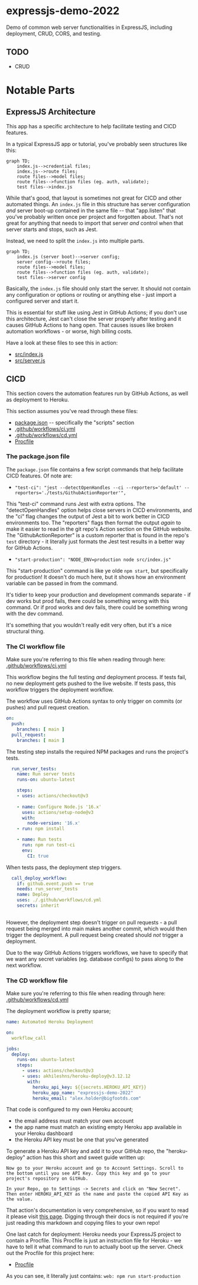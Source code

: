 # expressjs-demo-2022
 Demo of common web server functionalities in ExpressJS, including deployment, CRUD, CORS, and testing.


## TODO

- CRUD


# Notable Parts

## ExpressJS Architecture

This app has a specific architecture to help facilitate testing and CICD features.

In a typical ExpressJS app or tutorial, you've probably seen structures like this:

```mermaid
graph TD;
	index.js-->credential files;
	index.js-->route files;
	route files-->model files;
	route files-->function files (eg. auth, validate);
	test files-->index.js
```

While that's good, that layout is sometimes not great for CICD and other automated things. An `index.js` file in this structure has server configuration _and_ server boot-up contained in the same file -- that "app.listen" that you've probably written once per project and forgotten about. That's not great for anything that needs to import that server _and_ control when that server starts and stops, such as Jest. 

Instead, we need to split the `index.js` into multiple parts.

```mermaid
graph TD;
	index.js (server boot)-->server config;
	server config-->route files;
	route files-->model files;
	route files-->function files (eg. auth, validate);
	test files-->server config
```

Basically, the `index.js` file should only start the server. It should not contain any configuration or options or routing or anything else - just import a configured server and start it. 

This is essential for stuff like using Jest in GitHub Actions; if you don't use this architecture, Jest can't close the server properly after testing and it causes GitHub Actions to hang open. That causes issues like broken automation workflows - or worse, high billing costs.

Have a look at these files to see this in action:
- [src/index.js](src/index.js)
- [src/server.js](src/server.js)


## CICD

This section covers the automation features run by GitHub Actions, as well as deployment to Heroku.

This section assumes you've read through these files:
- [package.json](package.json) -- specifically the "scripts" section
- [.github/workflows/ci.yml](.github/workflows/ci.yml)
- [.github/workflows/cd.yml](.github/workflows/cd.yml)
- [Procfile](Procfile)


### The package.json file
The `package.json` file contains a few script commands that help facilitate CICD features. Of note are:

- `"test-ci": "jest --detectOpenHandles --ci --reporters='default' --reporters='./tests/GithubActionReporter'",`

This "test-ci" command runs Jest with extra options. The "detectOpenHandles" option helps close servers in CICD environments, and the "ci" flag changes the output of Jest a bit to work better in CICD environments too. The "reporters" flags then format the output _again_ to make it easier to read in the git repo's Action section on the GitHub website. The "GithubActionReporter" is a custom reporter that is found in the repo's `test` directory - it literally just formats the Jest test results in a better way for GitHub Actions.

- `"start-production": "NODE_ENV=production node src/index.js"`

This "start-production" command is like ye olde `npm start`, but specifically for production! It doesn't do much here, but it shows how an environment variable can be passed in from the command.

It's tidier to keep your production and development commands separate - if dev works but prod fails, there could be something wrong with this command. Or if prod works and dev fails, there could be something wrong with the dev command. 

It's something that you wouldn't really edit very often, but it's a nice structural thing.

### The CI workflow file

Make sure you're referring to this file when reading through here: [.github/workflows/ci.yml](.github/workflows/ci.yml)

This workflow begins the full testing _and_ deployment process. If tests fail, no new deployment gets pushed to the live website. If tests pass, this workflow triggers the deployment workflow.

The workflow uses GitHub Actions syntax to only trigger on commits (or pushes) and pull request creation. 

```yml
on: 
  push:
    branches: [ main ]
  pull_request:
    branches: [ main ]

```

The testing step installs the required NPM packages and runs the project's tests.

```yml
  run_server_tests:
    name: Run server tests 
    runs-on: ubuntu-latest

    steps:
    - uses: actions/checkout@v3
    
    - name: Configure Node.js '16.x'
      uses: actions/setup-node@v3
      with:
        node-version: '16.x'
    - run: npm install

    - name: Run tests
      run: npm run test-ci
      env:
        CI: true

```

When tests pass, the deployment step triggers.

```yml
  call_deploy_workflow:
    if: github.event.push == true
    needs: run_server_tests
    name: Deploy
    uses: ./.github/workflows/cd.yml
    secrets: inherit
    

```

However, the deployment step doesn't trigger on pull requests - a pull request being merged into main makes another commit, which would then trigger the deployment. A pull request being created should _not_ trigger a deployment.

Due to the way GitHub Actions triggers workflows, we have to specify that we want any secret variables (eg. database configs) to pass along to the next workflow.


### The CD workflow file

Make sure you're referring to this file when reading through here: [.github/workflows/cd.yml](.github/workflows/cd.yml)

The deployment workflow is pretty sparse;

```yml
name: Automated Heroku Deployment

on: 
  workflow_call

jobs:
  deploy:
    runs-on: ubuntu-latest
    steps:
      - uses: actions/checkout@v3
      - uses: akhileshns/heroku-deploy@v3.12.12
        with:
          heroku_api_key: ${{secrets.HEROKU_API_KEY}}
          heroku_app_name: "expressjs-demo-2022"
          heroku_email: "alex.holder@bigfootds.com"

```

That code is configured to my own Heroku account;
- the email address must match your own account
- the app name must match an existing empty Heroku app available in your Heroku dashboard
- the Heroku API key must be one that you've generated

To generate a Heroku API key and add it to your GitHub repo, the "heroku-deploy" action has this short and sweet guide written up:

```
Now go to your Heroku account and go to Account Settings. Scroll to the bottom until you see API Key. Copy this key and go to your project's repository on GitHub.

In your Repo, go to Settings -> Secrets and click on "New Secret". Then enter HEROKU_API_KEY as the name and paste the copied API Key as the value.

```

That action's documentation is very comprehensive, so if you want to read it please visit [this page](https://github.com/marketplace/actions/deploy-to-heroku#getting-started). Digging through their docs is not required if you're just reading this markdown and copying files to your own repo!

One last catch for deployment: Heroku needs your ExpressJS project to contain a Procfile. This Procfile is just an instruction file for Heroku - we have to tell it what command to run to actually boot up the server. Check out the Procfile for this project here:

- [Procfile](Procfile)

As you can see, it literally just contains:
`web: npm run start-production`